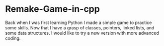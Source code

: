 # Remake-Game-in-cpp
Back when I was first learning Python I made a simple game to practice some skills.  Now that I have a grasp of classes, pointers, linked lists, and some data structures.  I would like to try a new version with more advanced coding.
